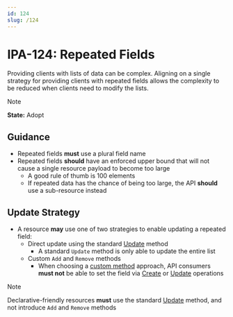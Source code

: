 ```yaml
---
id: 124
slug: /124
---
```


# IPA-124: Repeated Fields

Providing clients with lists of data can be complex. Aligning on a single
strategy for providing clients with repeated fields allows the complexity to be
reduced when clients need to modify the lists.

> [!NOTE]  
> **State:** Adopt

## Guidance

- Repeated fields **must** use a plural field name
- Repeated fields **should** have an enforced upper bound that will not cause a
  single resource payload to become too large
  - A good rule of thumb is 100 elements
  - If repeated data has the chance of being too large, the API **should** use a
    sub-resource instead

## Update Strategy

- A resource **may** use one of two strategies to enable updating a repeated
  field:
  - Direct update using the standard [Update](0107.md) method
    - A standard `Update` method is only able to update the entire list
  - Custom `Add` and `Remove` methods
    - When choosing a [custom method](0109.md) approach, API consumers **must
      not** be able to set the field via [Create](0106.md) or [Update](0107.md)
      operations

> [!NOTE]  
> Declarative-friendly resources **must** use the standard [Update](0107.md)
> method, and not introduce `Add` and `Remove` methods
